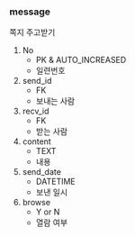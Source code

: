 ### message
쪽지 주고받기
1. No
    - PK & AUTO_INCREASED
    - 일련번호
1. send_id
    - FK
    - 보내는 사람
1. recv_id
    - FK
    - 받는 사람
1. content
    - TEXT
    - 내용
1. send_date
    - DATETIME
    - 보낸 일시
1. browse
    - Y or N
    - 열람 여부
